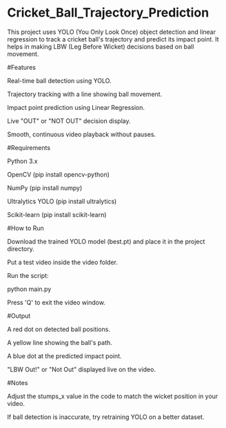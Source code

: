 # Cricket_Ball_Trajectory_Prediction

This project uses YOLO (You Only Look Once) object detection and linear regression to track a cricket ball's trajectory and predict its impact point. It helps in making LBW (Leg Before Wicket) decisions based on ball movement.

#Features

Real-time ball detection using YOLO.

Trajectory tracking with a line showing ball movement.

Impact point prediction using Linear Regression.

Live "OUT" or "NOT OUT" decision display.

Smooth, continuous video playback without pauses.

#Requirements

Python 3.x

OpenCV (pip install opencv-python)

NumPy (pip install numpy)

Ultralytics YOLO (pip install ultralytics)

Scikit-learn (pip install scikit-learn)


#How to Run

Download the trained YOLO model (best.pt) and place it in the project directory.

Put a test video inside the video folder.

Run the script:

python main.py

Press 'Q' to exit the video window.

#Output

A red dot on detected ball positions.

A yellow line showing the ball's path.

A blue dot at the predicted impact point.

"LBW Out!" or "Not Out" displayed live on the video.

#Notes

Adjust the stumps_x value in the code to match the wicket position in your video.

If ball detection is inaccurate, try retraining YOLO on a better dataset.



